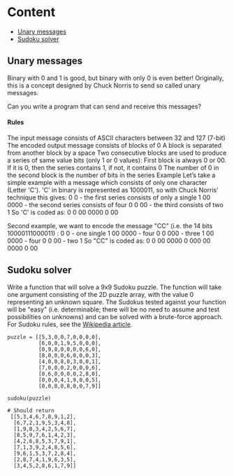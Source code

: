 # Content

* [Unary messages](#unary-messages)
* [Sudoku solver](#sudoku-solver)

## Unary messages

Binary with 0 and 1 is good, but binary with only 0 is even better! Originally, this is a concept designed by Chuck Norris to send so called unary messages.

Can you write a program that can send and receive this messages?

#### Rules
The input message consists of ASCII characters between 32 and 127 (7-bit)
The encoded output message consists of blocks of 0
A block is separated from another block by a space
Two consecutive blocks are used to produce a series of same value bits (only 1 or 0 values):
First block is always 0 or 00. If it is 0, then the series contains 1, if not, it contains 0
The number of 0 in the second block is the number of bits in the series
Example
Let’s take a simple example with a message which consists of only one character (Letter 'C').
'C' in binary is represented as 1000011, so with Chuck Norris’ technique this gives:
0 0 - the first series consists of only a single 1
00 0000 - the second series consists of four 0
0 00 - the third consists of two 1
So 'C' is coded as: 0 0 00 0000 0 00

Second example, we want to encode the message "CC" (i.e. the 14 bits 10000111000011) :
0 0 - one single 1
00 0000 - four 0
0 000 - three 1
00 0000 - four 0
0 00 - two 1
So "CC" is coded as: 0 0 00 0000 0 000 00 0000 0 00

## Sudoku solver

Write a function that will solve a 9x9 Sudoku puzzle. The function will take one argument consisting of the 2D puzzle array, with the value 0 representing an unknown square.
The Sudokus tested against your function will be "easy" (i.e. determinable; there will be no need to assume and test possibilities on unknowns) and can be solved with a brute-force approach.
For Sudoku rules, see the <a href="https://en.wikipedia.org/wiki/Sudoku" target="_blank">Wikipedia article</a>.

```
puzzle = [[5,3,0,0,7,0,0,0,0],
          [6,0,0,1,9,5,0,0,0],
          [0,9,8,0,0,0,0,6,0],
          [8,0,0,0,6,0,0,0,3],
          [4,0,0,8,0,3,0,0,1],
          [7,0,0,0,2,0,0,0,6],
          [0,6,0,0,0,0,2,8,0],
          [0,0,0,4,1,9,0,0,5],
          [0,0,0,0,8,0,0,7,9]]

sudoku(puzzle)

# Should return
 [[5,3,4,6,7,8,9,1,2],
  [6,7,2,1,9,5,3,4,8],
  [1,9,8,3,4,2,5,6,7],
  [8,5,9,7,6,1,4,2,3],
  [4,2,6,8,5,3,7,9,1],
  [7,1,3,9,2,4,8,5,6],
  [9,6,1,5,3,7,2,8,4],
  [2,8,7,4,1,9,6,3,5],
  [3,4,5,2,8,6,1,7,9]]
```
